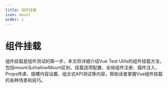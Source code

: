 ```yaml
---
title: 组件挂载
icon: mount
order: 1
---
```


# 组件挂载

组件挂载是组件测试的第一步。本文将详细介绍Vue Test Utils的组件挂载方法，包括mount与shallowMount区别、挂载选项配置、全局组件注册、插件注入、Props传递、插槽内容设置、组合式API测试等内容，帮助读者掌握Vue组件挂载的各种场景和技巧。
